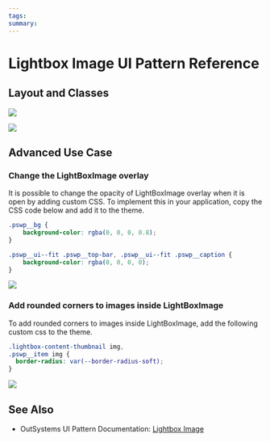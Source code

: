 ```yaml
---
tags:
summary: 
---
```


# Lightbox Image UI Pattern Reference


## Layout and Classes

![](<images/lightboximage-image-3.png>) 

![](<images/lightboximage-image-4.png>)

## Advanced Use Case

### Change the LightBoxImage overlay

It is possible to change the opacity of LightBoxImage overlay when it is open by adding custom CSS. To implement this in your application, copy the CSS code below and add it to the theme.

```css
.pswp__bg {
    background-color: rgba(0, 0, 0, 0.8);
}

.pswp__ui--fit .pswp__top-bar, .pswp__ui--fit .pswp__caption {
    background-color: rgba(0, 0, 0, 0);
}
```

![](<images/lightboximage-image-5.png>)

### Add rounded corners to images inside LightBoxImage

To add rounded corners to images inside LightBoxImage, add the following custom css to the theme.

```css
.lightbox-content-thumbnail img,
.pswp__item img {
  border-radius: var(--border-radius-soft);
}
```
![](<images/lightboximage-image-6.png>)


   
    



 ## See Also

* OutSystems UI Pattern Documentation: [Lightbox Image ](https://success.outsystems.com/Documentation/11/Developing_an_Application/Design_UI/Patterns/Using_Web_Patterns/Content/LightBoxImage)



